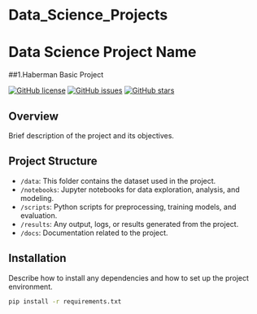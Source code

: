 # Data_Science_Projects

# Data Science Project Name

##1.Haberman Basic Project

[![GitHub license](https://img.shields.io/github/license/yourusername/Data-Science-Project)](https://github.com/yourusername/Data-Science-Project/blob/master/LICENSE)
[![GitHub issues](https://img.shields.io/github/issues/yourusername/Data-Science-Project)](https://github.com/yourusername/Data-Science-Project/issues)
[![GitHub stars](https://img.shields.io/github/stars/yourusername/Data-Science-Project)](https://github.com/yourusername/Data-Science-Project/stargazers)

## Overview

Brief description of the project and its objectives.

## Project Structure

- `/data`: This folder contains the dataset used in the project.
- `/notebooks`: Jupyter notebooks for data exploration, analysis, and modeling.
- `/scripts`: Python scripts for preprocessing, training models, and evaluation.
- `/results`: Any output, logs, or results generated from the project.
- `/docs`: Documentation related to the project.

## Installation

Describe how to install any dependencies and how to set up the project environment.

```bash
pip install -r requirements.txt
